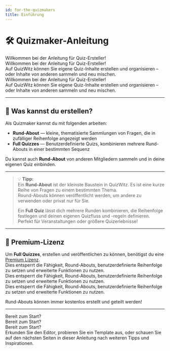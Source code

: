 ```yaml
---
id: for-the-quizmakers
title: Einführung
---
```


# 🛠️ Quizmaker-Anleitung

Willkommen bei der Anleitung für Quiz-Ersteller!\
Willkommen bei der Anleitung für Quiz-Ersteller!\
Auf QuizWitz können Sie eigene Quiz-Inhalte erstellen und organisieren – oder Inhalte von anderen sammeln und neu mischen.\
Willkommen bei der Anleitung für Quiz-Ersteller!\
Auf QuizWitz können Sie eigene Quiz-Inhalte erstellen und organisieren – oder Inhalte von anderen sammeln und neu mischen.

---

## 🧩 Was kannst du erstellen?

Als Quizmaker kannst du mit folgenden arbeiten:

- **Rund-About** — kleine, thematisierte Sammlungen von Fragen, die in zufälliger Reihenfolge angezeigt werden
- **Full Quizzes** — Benutzerdefinierte Quizs, kombinieren mehrere Rund-Abouts in einer bestimmten Sequenz

Du kannst auch **Rund-About** von anderen Mitgliedern sammeln und in deine eigenen Quiz einbinden.

---

> 💡 **Tipp:**\
> Ein **Rund-About** ist der kleinste Baustein in QuizWitz. Es ist eine kurze Reihe von Fragen zu einem bestimmten Thema.\
> Round-Abouts können veröffentlicht werden, um andere zu verwenden oder privat nur für Sie.
>
> Ein **Full Quiz** lässt dich mehrere Runden kombinieren, die Reihenfolge festlegen und deinen eigenen Quizfluss und -regeln definieren. Perfekt für Veranstaltungen oder größere Quizerlebnisse!

---

## 💎 Premium-Lizenz

Um **Full Quizzes**, erstellen und veröffentlichen zu können, benötigst du eine [Premium Lizenz](https://www.quizwitz.com/pricing).\
Dies entsperrt die Fähigkeit, Round-Abouts, benutzerdefinierte Reihenfolge zu setzen und erweiterte Funktionen zu nutzen.\
Dies entsperrt die Fähigkeit, Round-Abouts, benutzerdefinierte Reihenfolge zu setzen und erweiterte Funktionen zu nutzen.\
Dies entsperrt die Fähigkeit, Round-Abouts, benutzerdefinierte Reihenfolge zu setzen und erweiterte Funktionen zu nutzen.

Rund-Abouts können immer kostenlos erstellt und geteilt werden!

---

Bereit zum Start?\
Bereit zum Start?\
Bereit zum Start?\
Erkunden Sie den Editor, probieren Sie ein Template aus, oder schauen Sie auf den nächsten Seiten in dieser Anleitung nach weiteren Tipps und Inspirationen.

